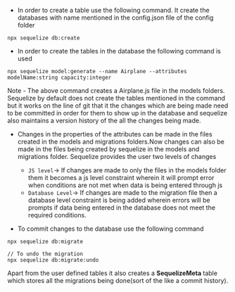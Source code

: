 - In order to create a table use the following command. It create the databases with name mentioned in the config.json file of the config folder
```iterm2
npx sequelize db:create
```

- In order to create the tables in the database the following command is used 
```iterm2
npx sequelize model:generate --name Airplane --attributes modelName:string capacity:integer
```
Note - The above command creates a Airplane.js file in the models folders. Sequelize by default does not create the tables mentioned in the command but it works on the line of git that it the changes which are being made need to be committed in order for them to show up in the database and sequelize also maintains a version history of the all the changes being made.

- Changes in the properties of the attributes can be made in the files created in the models and migrations folders.Now changes can also be made in the files being created by sequelize in the models and migrations folder. Sequelize provides the user two levels of changes 
    - `JS level`-> If changes are made to only the files in the models folder them it becomes a js level constraint wherein it will prompt error when conditions are not met when data is being entered through js 
    - `Database Level`-> If changes are made to the migration file then a database level constraint is being added wherein errors will be prompts if data being entered in the database does not meet the required conditions.

- To commit changes to the database use the following command
```iterm2
npx sequelize db:migrate

// To undo the migration
npx sequelize db:migrate:undo
```
Apart from the user defined tables it also creates a **SequelizeMeta** table which stores all the migrations being done(sort of the like a commit history).
